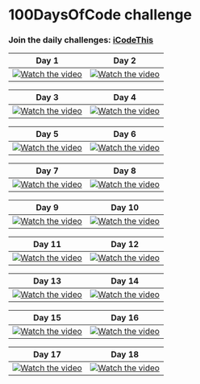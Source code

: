 # 100DaysOfCode challenge

### Join the daily challenges: [iCodeThis](https://iCodeThis.com/?ref=virag)

| Day 1 | Day 2 |
|---|---|
| [![Watch the video](https://img.youtube.com/vi/V4pgkv5WxHQ/hqdefault.jpg)](https://www.youtube.com/embed/V4pgkv5WxHQ) | [![Watch the video](https://img.youtube.com/vi/N-HL-IJWXoc/hqdefault.jpg)](https://www.youtube.com/embed/N-HL-IJWXoc) |

| Day 3 | Day 4 |
|---|---|
| [![Watch the video](https://img.youtube.com/vi/-YbD9LOOCy8/hqdefault.jpg)](https://www.youtube.com/embed/-YbD9LOOCy8) | [![Watch the video](https://img.youtube.com/vi/dsdk2gLGFYo/hqdefault.jpg)](https://www.youtube.com/embed/dsdk2gLGFYo) 

| Day 5 | Day 6 |
|---|---|
| [![Watch the video](https://img.youtube.com/vi/_r5XCURO50Q/hqdefault.jpg)](https://www.youtube.com/embed/_r5XCURO50Q) | [![Watch the video](https://img.youtube.com/vi/nzf4rPxp1r0/hqdefault.jpg)](https://www.youtube.com/embed/nzf4rPxp1r0) 

| Day 7 | Day 8 |
|---|---|
| [![Watch the video](https://img.youtube.com/vi/o9lo3IJnvDA/hqdefault.jpg)](https://www.youtube.com/embed/o9lo3IJnvDA) | [![Watch the video](https://img.youtube.com/vi/CcMCpA2A_VI/hqdefault.jpg)](https://www.youtube.com/embed/CcMCpA2A_VI) 

| Day 9 | Day 10 |
|---|---|
| [![Watch the video](https://img.youtube.com/vi/NwUGlDIfPq4/hqdefault.jpg)](https://www.youtube.com/embed/NwUGlDIfPq4) | [![Watch the video](https://img.youtube.com/vi/JMI8gtBjkKg/hqdefault.jpg)](https://www.youtube.com/embed/JMI8gtBjkKg) 

| Day 11 | Day 12 |
|---|---|
| [![Watch the video](https://img.youtube.com/vi/xPaw07YoArE/hqdefault.jpg)](https://www.youtube.com/embed/xPaw07YoArE) | [![Watch the video](https://img.youtube.com/vi/InAPCn4cwm4/hqdefault.jpg)](https://www.youtube.com/embed/InAPCn4cwm4) 

| Day 13 | Day 14 |
|---|---|
| [![Watch the video](https://img.youtube.com/vi/9HrXEHENS1k/hqdefault.jpg)](https://www.youtube.com/embed/9HrXEHENS1k) | [![Watch the video](https://img.youtube.com/vi/jpOEZfsBdTg/hqdefault.jpg)](https://www.youtube.com/embed/jpOEZfsBdTg) 

| Day 15 | Day 16 |
|---|---|
| [![Watch the video](https://img.youtube.com/vi/Ofz9p_yjq3Y/hqdefault.jpg)](https://www.youtube.com/embed/Ofz9p_yjq3Y) | [![Watch the video](https://img.youtube.com/vi/B4rmeB1S67o/hqdefault.jpg)](https://www.youtube.com/embed/B4rmeB1S67o) 

| Day 17 | Day 18 |
|---|---|
| [![Watch the video](https://img.youtube.com/vi/xbKB9kHEEYI/hqdefault.jpg)](https://www.youtube.com/embed/xbKB9kHEEYI) | [![Watch the video](https://img.youtube.com/vi/8v1CRonr7b4/hqdefault.jpg)](https://www.youtube.com/embed/8v1CRonr7b4) 
